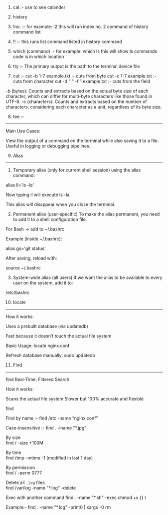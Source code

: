 1. cal :- use to see calander

2. history

3. !no. :- for example: !2 this will run index no. 2 command of history command list

4. !! :- this runs list command listed in history command

5. which (command) :- for example: which ls this will show ls commands code is in which location

6. tty :- The primary output is the path to the terminal device file

7. cut :- cut -b 1-7 example.txt :- cuts from byte cut -c 1-7 example.txt :- cuts from character cut -d " " -f 1 example.txt :- cuts from the field

-b (bytes): Counts and extracts based on the actual byte size of each character, which can differ for multi-byte characters like those found in UTF-8. -c (characters): Counts and extracts based on the number of characters, considering each character as a unit, regardless of its byte size.


8. tee :-
---------------------------------------------------------------------------------
Main Use Cases:

View the output of a command on the terminal while also saving it to a file.
Useful in logging or debugging pipelines.


9. Alias
----------------------------------------------------------------------------------
  1. Temporary alias (only for current shell session)
  using the alias command:
  
  alias ll='ls -la'
  
  
  Now typing ll will execute ls -la.

  This alias will disappear when you close the terminal.
  
  2. Permanent alias (user-specific)
  To make the alias permanent, you need to add it to a shell configuration file.
  
  For Bash → add to ~/.bashrc
  
  
  Example (inside ~/.bashrc):
  
  alias gs='git status'
  
  
  After saving, reload with:
  
  source ~/.bashrc
  
  3. System-wide alias (all users)
  If we want the alias to be available to every user on the system, add it to:
  
  /etc/bashrc

10. locate
---------------------------------------------------------------------------------
  How it works:
  
  Uses a prebuilt database (via updatedb)
  
  Fast because it doesn’t touch the actual file system
  
  Basic Usage:
  locate nginx.conf
  
  Refresh database manually:
  sudo updatedb

11. Find
---------------------------------------------------------------------------------
  find Real-Time, Filtered Search
  
  
  How it works:
  
  Scans the actual file system
  Slower but 100% accurate and flexible
  
  find <path> <criteria> <action>
  
  Find by name :-
  find /etc -name “nginx.conf”
  	
  Case-insensitive :- 
  find . -iname "*.jpg"
  
  By size                   
  find / -size +100M
  
  By time                 
  find /tmp -mtime -1  (modified in last 1 day) 
  
  By permission             
  find / -perm 0777
  
  Delete all `.log` files   
  find /var/log -name "*.log" -delete
  
  Exec with another command 
  find . -name "*.sh" -exec chmod +x {} \
  
  Example:-
  find . -name "*.log" -print0 | xargs -0 rm
  
  	
  	

